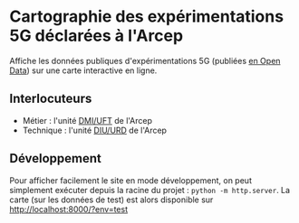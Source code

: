 # Cartographie des expérimentations 5G déclarées à l'Arcep

Affiche les données publiques d'expérimentations 5G (publiées [en Open Data](https://www.data.gouv.fr/fr/datasets/65b239a4a6929285a8262d83/)) sur
une carte interactive en ligne.

## Interlocuteurs

- Métier : l'unité [DMI/UFT](https://www.arcep.fr/la-regulation/grands-dossiers-reseaux-mobiles/la-5g.html) de l'Arcep
- Technique : l'unité [DIU/URD](https://www.arcep.fr/la-regulation/grands-dossiers-thematiques-transverses/la-regulation-par-la-data.html) de l'Arcep

## Développement

Pour afficher facilement le site en mode développement, on peut simplement exécuter depuis la racine du projet : `python -m http.server`.
La carte (sur les données de test) est alors disponible sur <http://localhost:8000/?env=test>
